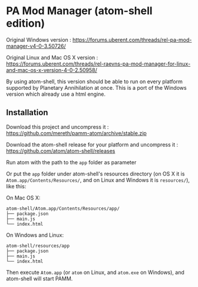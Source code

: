 # PA Mod Manager (atom-shell edition)

Original Windows version : https://forums.uberent.com/threads/rel-pa-mod-manager-v4-0-3.50726/

Original Linux and Mac OS X version : https://forums.uberent.com/threads/rel-raevns-pa-mod-manager-for-linux-and-mac-os-x-version-4-0-2.50958/

By using atom-shell, this version should be able to run on every platform supported by Planetary Annihilation at once.
This is a port of the Windows version which already use a html engine.

## Installation

Download this project and uncompress it : 
https://github.com/mereth/pamm-atom/archive/stable.zip

Download the atom-shell release for your platform and uncompress it : 
https://github.com/atom/atom-shell/releases

Run atom with the path to the `app` folder as parameter

Or put the `app` folder under atom-shell's resources directory (on OS X it is
`Atom.app/Contents/Resources/`, and on Linux and Windows it is `resources/`),
like this:

On Mac OS X:

```text
atom-shell/Atom.app/Contents/Resources/app/
├── package.json
├── main.js
└── index.html
```

On Windows and Linux:

```text
atom-shell/resources/app
├── package.json
├── main.js
└── index.html
```

Then execute `Atom.app` (or `atom` on Linux, and `atom.exe` on Windows), and
atom-shell will start PAMM.